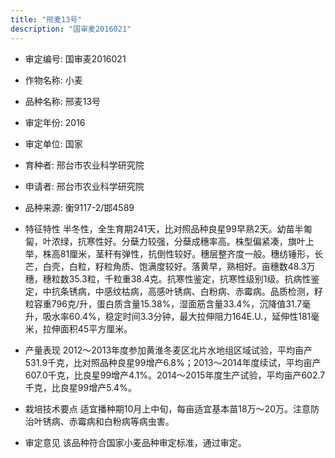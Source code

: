 ```yaml
---
title: "邢麦13号"
description: "国审麦2016021"
---
```

* 审定编号:  国审麦2016021

*  作物名称:  小麦

*  品种名称:  邢麦13号

*  审定年份:  2016

*  审定单位:  国家

* 育种者:  邢台市农业科学研究院

*  申请者:  邢台市农业科学研究院

*  品种来源:  衡9117-2/邯4589

*  特征特性
半冬性，全生育期241天，比对照品种良星99早熟2天。幼苗半匍匐，叶浓绿，抗寒性好。分蘖力较强，分蘖成穗率高。株型偏紧凑，旗叶上举，株高81厘米，茎秆有弹性，抗倒性较好。穗层整齐度一般。穗纺锤形，长芒，白壳，白粒，籽粒角质、饱满度较好。落黄早，熟相好。亩穗数48.3万穗，穗粒数35.3粒，千粒重38.4克。抗寒性鉴定，抗寒性级别1级。抗病性鉴定，中抗条锈病，中感纹枯病，高感叶锈病、白粉病、赤霉病。品质检测，籽粒容重796克/升，蛋白质含量15.38%，湿面筋含量33.4%，沉降值31.7毫升，吸水率60.4%，稳定时间3.3分钟，最大拉伸阻力164E.U.，延伸性181毫米，拉伸面积45平方厘米。

*  产量表现
2012～2013年度参加黄淮冬麦区北片水地组区域试验，平均亩产531.9千克，比对照品种良星99增产6.8%；2013～2014年度续试，平均亩产607.0千克，比良星99增产4.1%。2014～2015年度生产试验，平均亩产602.7千克，比良星99增产5.4%。

*  栽培技术要点
适宜播种期10月上中旬，每亩适宜基本苗18万～20万。注意防治叶锈病、赤霉病和白粉病等病虫害。

*  审定意见
该品种符合国家小麦品种审定标准，通过审定。

